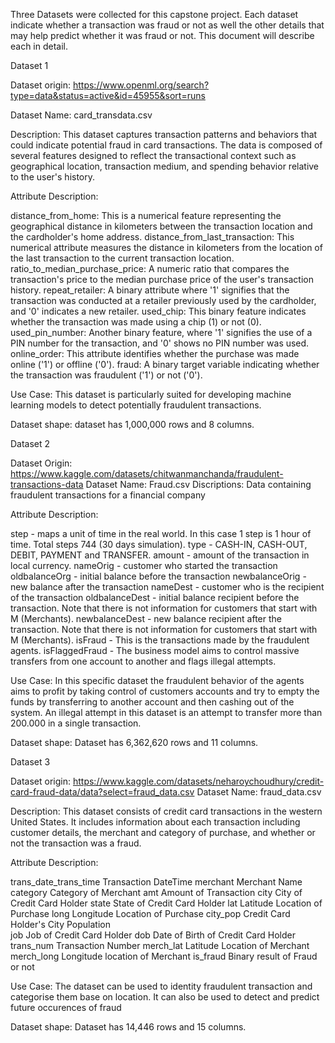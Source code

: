 Three Datasets were collected for this capstone project. Each dataset indicate whether a transaction was fraud or not as well the other details that may help predict whether it was fraud or not. This document will describe each in detail. 

Dataset 1 

Dataset origin: https://www.openml.org/search?type=data&status=active&id=45955&sort=runs 

Dataset Name: card_transdata.csv

Description: This dataset captures transaction patterns and behaviors that could indicate potential fraud in card transactions. The data is composed of several features designed to reflect the transactional context such as geographical location, transaction medium, and spending behavior relative to the user's history.

Attribute Description:

distance_from_home: This is a numerical feature representing the geographical distance in kilometers between the transaction location and the cardholder's home address.
distance_from_last_transaction: This numerical attribute measures the distance in kilometers from the location of the last transaction to the current transaction location.
ratio_to_median_purchase_price: A numeric ratio that compares the transaction's price to the median purchase price of the user's transaction history.
repeat_retailer: A binary attribute where '1' signifies that the transaction was conducted at a retailer previously used by the cardholder, and '0' indicates a new retailer.
used_chip: This binary feature indicates whether the transaction was made using a chip (1) or not (0).
used_pin_number: Another binary feature, where '1' signifies the use of a PIN number for the transaction, and '0' shows no PIN number was used.
online_order: This attribute identifies whether the purchase was made online ('1') or offline ('0').
fraud: A binary target variable indicating whether the transaction was fraudulent ('1') or not ('0').

Use Case: This dataset is particularly suited for developing machine learning models to detect potentially fraudulent transactions. 

Dataset shape: dataset has 1,000,000 rows and 8 columns. 

Dataset 2

Dataset Origin: https://www.kaggle.com/datasets/chitwanmanchanda/fraudulent-transactions-data 
Dataset Name: Fraud.csv
Discriptions: Data containing fraudulent transactions for a financial company

Attribute Description: 

step - maps a unit of time in the real world. In this case 1 step is 1 hour of time. Total steps 744 (30 days simulation).
type - CASH-IN, CASH-OUT, DEBIT, PAYMENT and TRANSFER.
amount - amount of the transaction in local currency.
nameOrig - customer who started the transaction
oldbalanceOrg - initial balance before the transaction
newbalanceOrig - new balance after the transaction
nameDest - customer who is the recipient of the transaction
oldbalanceDest - initial balance recipient before the transaction. Note that there is not information for customers that start with M (Merchants).
newbalanceDest - new balance recipient after the transaction. Note that there is not information for customers that start with M (Merchants).
isFraud - This is the transactions made by the fraudulent agents. 
isFlaggedFraud - The business model aims to control massive transfers from one account to another and flags illegal attempts. 

Use Case: In this specific dataset the fraudulent behavior of the agents aims to profit by taking control of customers accounts and try to empty the funds by transferring to another account and then cashing out of the system. An illegal attempt in this dataset is an attempt to transfer more than 200.000 in a single transaction.

Dataset shape: Dataset has 6,362,620 rows and 11 columns. 

Dataset 3

Dataset origin: https://www.kaggle.com/datasets/neharoychoudhury/credit-card-fraud-data/data?select=fraud_data.csv
Dataset Name: fraud_data.csv

Description: This dataset consists of credit card transactions in the western United States. 
It includes information about each transaction including customer details, the merchant and category of purchase, and whether or not the transaction was a fraud.

Attribute Description:

trans_date_trans_time  Transaction DateTime 
merchant               Merchant Name 
category               Category of Merchant 
amt                    Amount of Transaction
city                   City of Credit Card Holder 
state                  State of Credit Card Holder 
lat                    Latitude Location of Purchase 
long                   Longitude Location of Purchase 
city_pop               Credit Card Holder's City Population   
job                    Job of Credit Card Holder
dob                    Date of Birth of Credit Card Holder 
trans_num              Transaction Number 
merch_lat              Latitude Location of Merchant 
merch_long             Longitude location of Merchant 
is_fraud               Binary result of Fraud or not 


Use Case: The dataset can be used to identity fraudulent transaction and categorise them base on location. It can also be used to detect and predict future occurences of fraud 

Dataset shape: Dataset has 14,446 rows and 15 columns.
